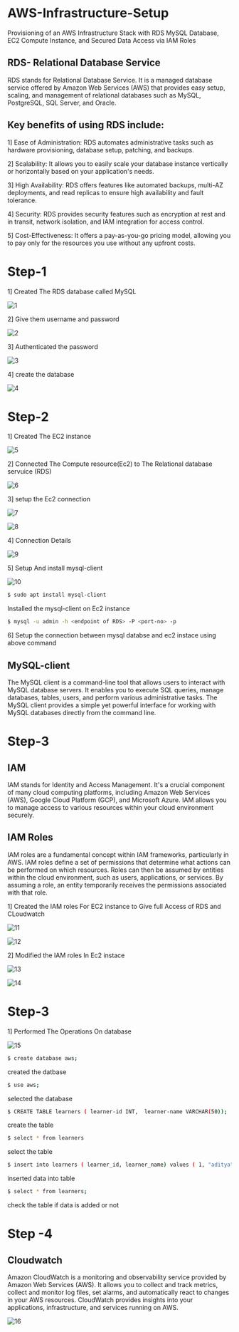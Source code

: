# AWS-Infrastructure-Setup
Provisioning of an AWS Infrastructure Stack with RDS MySQL Database, EC2 Compute Instance, and Secured Data Access via IAM Roles 
## RDS- Relational Database Service
RDS stands for Relational Database Service. It is a managed database service offered by Amazon Web Services (AWS) that provides easy setup, scaling, and management of relational databases such as MySQL, PostgreSQL, SQL Server, and Oracle.
## Key benefits of using RDS include:
1] Ease of Administration: RDS automates administrative tasks such as hardware provisioning, database setup, patching, and backups.

2] Scalability: It allows you to easily scale your database instance vertically or horizontally based on your application's needs.

3] High Availability: RDS offers features like automated backups, multi-AZ deployments, and read replicas to ensure high availability and fault tolerance.

4] Security: RDS provides security features such as encryption at rest and in transit, network isolation, and IAM integration for access control.

5] Cost-Effectiveness: It offers a pay-as-you-go pricing model, allowing you to pay only for the resources you use without any upfront costs.

# Step-1


1] Created The RDS database called MySQL


![1](https://github.com/AdityaAgasti007/AWS-Infrastructure-Setup/assets/159541012/c062377e-be26-40aa-a7a5-274b3a24f365)


2] Give them username and password


![2](https://github.com/AdityaAgasti007/AWS-Infrastructure-Setup/assets/159541012/513d291c-c6f8-46c0-855b-c0046cc6aea1)


3] Authenticated the password 


![3](https://github.com/AdityaAgasti007/AWS-Infrastructure-Setup/assets/159541012/f1fd35f6-85a5-4947-92e5-4eb56f87cd9f)


4] create the database 


![4](https://github.com/AdityaAgasti007/AWS-Infrastructure-Setup/assets/159541012/e77fcfd8-dd2f-4d85-aae5-00217f03820b)


# Step-2 

1] Created The EC2 instance 


![5](https://github.com/AdityaAgasti007/AWS-Infrastructure-Setup/assets/159541012/1f5a024c-3ec4-4370-a0d6-b8430c7265f6)


2] Connected The Compute resource(Ec2) to The Relational database servuice (RDS)


![6](https://github.com/AdityaAgasti007/AWS-Infrastructure-Setup/assets/159541012/971284a7-c340-460e-a057-921e8efe4915)


3] setup the Ec2 connection 


![7](https://github.com/AdityaAgasti007/AWS-Infrastructure-Setup/assets/159541012/70304bdc-0dd4-4fb9-b1b4-c7d2d6e4a024)


![8](https://github.com/AdityaAgasti007/AWS-Infrastructure-Setup/assets/159541012/84b71f03-6096-4fda-95a9-adbbc4b50f6d)


4] Connection Details 


![9](https://github.com/AdityaAgasti007/AWS-Infrastructure-Setup/assets/159541012/7c7f0da2-2478-40ca-ba65-417775fda8ea)


5] Setup And install mysql-client


![10](https://github.com/AdityaAgasti007/AWS-Infrastructure-Setup/assets/159541012/a82b88e3-3bab-4e3f-b589-c3cc116731b7)

```bash
$ sudo apt install mysql-client
```
Installed the mysql-client on Ec2 instance 
```bash
$ mysql -u admin -h <endpoint of RDS> -P <port-no> -p
```
6] Setup the connection between mysql databse and ec2 instace using above command

## MySQL-client

The MySQL client is a command-line tool that allows users to interact with MySQL database servers. It enables you to execute SQL queries, manage databases, tables, users, and perform various administrative tasks. The MySQL client provides a simple yet powerful interface for working with MySQL databases directly from the command line.

# Step-3 

## IAM 
IAM stands for Identity and Access Management. It's a crucial component of many cloud computing platforms, including Amazon Web Services (AWS), Google Cloud Platform (GCP), and Microsoft Azure. IAM allows you to manage access to various resources within your cloud environment securely.

## IAM Roles
IAM roles are a fundamental concept within IAM frameworks, particularly in AWS. IAM roles define a set of permissions that determine what actions can be performed on which resources. Roles can then be assumed by entities within the cloud environment, such as users, applications, or services. By assuming a role, an entity temporarily receives the permissions associated with that role.

1] Created the IAM roles For EC2 instance to Give full Access of RDS and CLoudwatch


![11](https://github.com/AdityaAgasti007/AWS-Infrastructure-Setup/assets/159541012/113f0ff7-2f29-4979-9d9a-e5fe018d2795)


![12](https://github.com/AdityaAgasti007/AWS-Infrastructure-Setup/assets/159541012/b9c2a262-da93-4bfd-ad96-0f1ef075cd75)

2] Modified the IAM roles In Ec2 instace 


![13](https://github.com/AdityaAgasti007/AWS-Infrastructure-Setup/assets/159541012/a9637f70-af6b-4848-8edd-9c393954e4bf)


![14](https://github.com/AdityaAgasti007/AWS-Infrastructure-Setup/assets/159541012/45d15287-8fb7-4be1-a4fb-3bb9c07b0f03)

# Step-3

1] Performed The Operations On database 


![15](https://github.com/AdityaAgasti007/AWS-Infrastructure-Setup/assets/159541012/10ff3246-c5d3-4089-92f7-3b3cf96a63d4)
```bash
$ create database aws;
```
created the datbase 
```bash
$ use aws;
```
selected the database 
```bash
$ CREATE TABLE learners ( learner-id INT,  learner-name VARCHAR(50));
```
create the table 
```bash
$ select * from learners
```
select the table 
```bash
$ insert into learners ( learner_id, learner_name) values ( 1, "aditya" );
```
inserted data into table 
```bash
$ select * from learners;
```
check the table if data is added or not 

# Step -4 
## Cloudwatch

Amazon CloudWatch is a monitoring and observability service provided by Amazon Web Services (AWS). It allows you to collect and track metrics, collect and monitor log files, set alarms, and automatically react to changes in your AWS resources. CloudWatch provides insights into your applications, infrastructure, and services running on AWS.

![16](https://github.com/AdityaAgasti007/AWS-Infrastructure-Setup/assets/159541012/8f967b4c-cf08-4f49-b6eb-75ddf6f27767)









